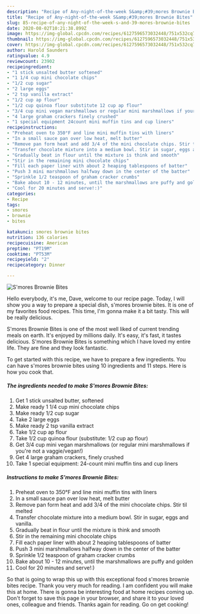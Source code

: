 ```yaml
---
description: "Recipe of Any-night-of-the-week S&amp;#39;mores Brownie Bites"
title: "Recipe of Any-night-of-the-week S&amp;#39;mores Brownie Bites"
slug: 85-recipe-of-any-night-of-the-week-s-and-39-mores-brownie-bites
date: 2020-08-02T10:21:38.899Z
image: https://img-global.cpcdn.com/recipes/6127596573032448/751x532cq70/smores-brownie-bites-recipe-main-photo.jpg
thumbnail: https://img-global.cpcdn.com/recipes/6127596573032448/751x532cq70/smores-brownie-bites-recipe-main-photo.jpg
cover: https://img-global.cpcdn.com/recipes/6127596573032448/751x532cq70/smores-brownie-bites-recipe-main-photo.jpg
author: Harold Saunders
ratingvalue: 4.9
reviewcount: 23902
recipeingredient:
- "1 stick unsalted butter softened"
- "1 1/4 cup mini chocolate chips"
- "1/2 cup sugar"
- "2 large eggs"
- "2 tsp vanilla extract"
- "1/2 cup ap flour"
- "1/2 cup quinoa flour substitute 12 cup ap flour"
- "3/4 cup mini vegan marshmallows or regular mini marshmallows if youre not a vaggievegan"
- "4 large graham crackers finely crushed"
- "1 special equipment 24count mini muffin tins and cup liners"
recipeinstructions:
- "Preheat oven to 350°F and line mini muffin tins with liners"
- "In a small sauce pan over low heat, melt butter"
- "Remove pan form heat and add 3/4 of the mini chocolate chips. Stir til melted"
- "Transfer chocolate mixture into a medium bowl. Stir in sugar, eggs and vanilla."
- "Gradually beat in flour until the mixture is think and smooth"
- "Stir in the remaining mini chocolate chips"
- "Fill each paper liner with about 2 heaping tablespoons of batter"
- "Push 3 mini marshmallows halfway down in the center of the batter"
- "Sprinkle 1/2 teaspoon of graham cracker crumbs"
- "Bake about 10 - 12 minutes, until the marshmallows are puffy and golden"
- "Cool for 20 minutes and serve!:)"
categories:
- Recipe
tags:
- smores
- brownie
- bites

katakunci: smores brownie bites 
nutrition: 136 calories
recipecuisine: American
preptime: "PT19M"
cooktime: "PT53M"
recipeyield: "2"
recipecategory: Dinner

---
```



![S&#39;mores Brownie Bites](https://img-global.cpcdn.com/recipes/6127596573032448/751x532cq70/smores-brownie-bites-recipe-main-photo.jpg)

Hello everybody, it's me, Dave, welcome to our recipe page. Today, I will show you a way to prepare a special dish, s&#39;mores brownie bites. It is one of my favorites food recipes. This time, I'm gonna make it a bit tasty. This will be really delicious.

S&#39;mores Brownie Bites is one of the most well liked of current trending meals on earth. It's enjoyed by millions daily. It's easy, it's fast, it tastes delicious. S&#39;mores Brownie Bites is something which I have loved my entire life. They are fine and they look fantastic.




To get started with this recipe, we have to prepare a few ingredients. You can have s&#39;mores brownie bites using 10 ingredients and 11 steps. Here is how you cook that.

<!--inarticleads1-->

##### The ingredients needed to make S&#39;mores Brownie Bites:

1. Get 1 stick unsalted butter, softened
1. Make ready 1 1/4 cup mini chocolate chips
1. Make ready 1/2 cup sugar
1. Take 2 large eggs
1. Make ready 2 tsp vanilla extract
1. Take 1/2 cup ap flour
1. Take 1/2 cup quinoa flour (substitute: 1/2 cup ap flour)
1. Get 3/4 cup mini vegan marshmallows (or regular mini marshmallows if you&#39;re not a vaggie/vegan!)
1. Get 4 large graham crackers, finely crushed
1. Take 1 special equipment: 24-count mini muffin tins and cup liners




<!--inarticleads2-->

##### Instructions to make S&#39;mores Brownie Bites:

1. Preheat oven to 350°F and line mini muffin tins with liners
1. In a small sauce pan over low heat, melt butter
1. Remove pan form heat and add 3/4 of the mini chocolate chips. Stir til melted
1. Transfer chocolate mixture into a medium bowl. Stir in sugar, eggs and vanilla.
1. Gradually beat in flour until the mixture is think and smooth
1. Stir in the remaining mini chocolate chips
1. Fill each paper liner with about 2 heaping tablespoons of batter
1. Push 3 mini marshmallows halfway down in the center of the batter
1. Sprinkle 1/2 teaspoon of graham cracker crumbs
1. Bake about 10 - 12 minutes, until the marshmallows are puffy and golden
1. Cool for 20 minutes and serve!:)




So that is going to wrap this up with this exceptional food s&#39;mores brownie bites recipe. Thank you very much for reading. I am confident you will make this at home. There is gonna be interesting food at home recipes coming up. Don't forget to save this page in your browser, and share it to your loved ones, colleague and friends. Thanks again for reading. Go on get cooking!
